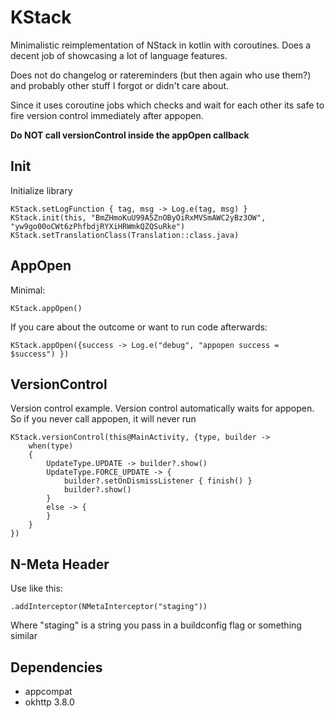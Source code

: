 # KStack
Minimalistic reimplementation of NStack in kotlin with coroutines.
Does a decent job of showcasing a lot of language features.

Does not do changelog or ratereminders (but then again who use them?) and probably other
stuff I forgot or didn't care about.

Since it uses coroutine jobs which checks and wait for each other its safe to
fire version control immediately after appopen.

**Do NOT call versionControl inside the appOpen callback**

## Init

Initialize library
```
KStack.setLogFunction { tag, msg -> Log.e(tag, msg) }
KStack.init(this, "BmZHmoKuU99A5ZnOByOiRxMVSmAWC2yBz3OW", "yw9go00oCWt6zPhfbdjRYXiHRWmkQZQSuRke")
KStack.setTranslationClass(Translation::class.java)
```

## AppOpen

Minimal:
```
KStack.appOpen()
```

If you care about the outcome or want to run code afterwards:
```
KStack.appOpen({success -> Log.e("debug", "appopen success = $success") })
```

## VersionControl
Version control example. Version control automatically waits for appopen. So if you never call
appopen, it will never run
```
KStack.versionControl(this@MainActivity, {type, builder ->
    when(type)
    {
        UpdateType.UPDATE -> builder?.show()
        UpdateType.FORCE_UPDATE -> {
            builder?.setOnDismissListener { finish() }
            builder?.show()
        }
        else -> {
        }
    }
})
```

## N-Meta Header
Use like this:
```
.addInterceptor(NMetaInterceptor("staging"))
```
Where "staging" is a string you pass in a buildconfig flag or something similar

## Dependencies
- appcompat
- okhttp 3.8.0